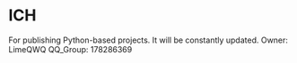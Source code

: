 # ICH
For publishing Python-based projects.
It will be constantly updated.
Owner: LimeQWQ
QQ_Group: 178286369
